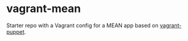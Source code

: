 vagrant-mean
============

Starter repo with a Vagrant config for a MEAN app based on [vagrant-puppet](https://github.com/marshmellow1328/vagrant-puppet).
